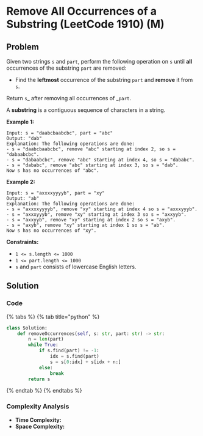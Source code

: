 # Remove All Occurrences of a Substring (LeetCode 1910) (M)

## Problem

Given two strings `s` and `part`, perform the following operation on `s` until **all** occurrences of the substring `part` are removed:

* Find the **leftmost** occurrence of the substring `part` and **remove** it from `s`.

Return `s`_ after removing all occurrences of _`part`.

A **substring** is a contiguous sequence of characters in a string.

**Example 1:**

```
Input: s = "daabcbaabcbc", part = "abc"
Output: "dab"
Explanation: The following operations are done:
- s = "daabcbaabcbc", remove "abc" starting at index 2, so s = "dabaabcbc".
- s = "dabaabcbc", remove "abc" starting at index 4, so s = "dababc".
- s = "dababc", remove "abc" starting at index 3, so s = "dab".
Now s has no occurrences of "abc".
```

**Example 2:**

```
Input: s = "axxxxyyyyb", part = "xy"
Output: "ab"
Explanation: The following operations are done:
- s = "axxxxyyyyb", remove "xy" starting at index 4 so s = "axxxyyyb".
- s = "axxxyyyb", remove "xy" starting at index 3 so s = "axxyyb".
- s = "axxyyb", remove "xy" starting at index 2 so s = "axyb".
- s = "axyb", remove "xy" starting at index 1 so s = "ab".
Now s has no occurrences of "xy".
```

**Constraints:**

* `1 <= s.length <= 1000`
* `1 <= part.length <= 1000`
* `s`​​​​​​ and `part` consists of lowercase English letters.

## Solution&#x20;

### Code

{% tabs %}
{% tab title="python" %}
```python
class Solution:
    def removeOccurrences(self, s: str, part: str) -> str:
        n = len(part)
        while True:
            if s.find(part) != -1:
                idx = s.find(part)
                s = s[0:idx] + s[idx + n:]
            else:
                break
        return s
```
{% endtab %}
{% endtabs %}

### Complexity Analysis

* **Time Complexity:**
* **Space Complexity:**
